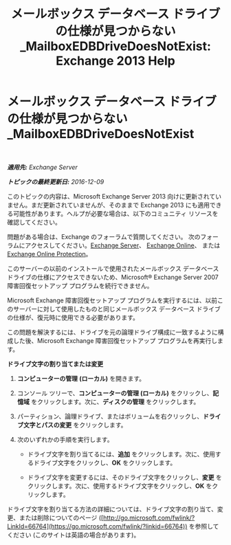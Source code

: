 ﻿---
title: 'メールボックス データベース ドライブの仕様が見つからない_MailboxEDBDriveDoesNotExist: Exchange 2013 Help'
TOCTitle: メールボックス データベース ドライブの仕様が見つからない_MailboxEDBDriveDoesNotExist
ms:assetid: 0e487aa1-3194-4a14-b255-a8b9f9afbf0e
ms:mtpsurl: https://technet.microsoft.com/ja-jp/library/ms.exch.setupreadiness.mailboxedbdrivedoesnotexist(v=EXCHG.150)
ms:contentKeyID: 48269171
ms.date: 04/24/2018
mtps_version: v=EXCHG.150
ms.translationtype: HT
---

# メールボックス データベース ドライブの仕様が見つからない\_MailboxEDBDriveDoesNotExist

 

_**適用先:** Exchange Server_

_**トピックの最終更新日:** 2016-12-09_

このトピックの内容は、Microsoft Exchange Server 2013 向けに更新されていません。まだ更新されていませんが、そのままで Exchange 2013 にも適用できる可能性があります。ヘルプが必要な場合は、以下のコミュニティ リソースを確認してください。

問題がある場合は、Exchange のフォーラムで質問してください。 次のフォーラムにアクセスしてください。[Exchange Server](https://go.microsoft.com/fwlink/p/?linkid=60612)、 [Exchange Online](https://go.microsoft.com/fwlink/p/?linkid=267542)、 または [Exchange Online Protection](https://go.microsoft.com/fwlink/p/?linkid=285351)。

このサーバーの以前のインストールで使用されたメールボックス データベース ドライブの仕様にアクセスできないため、Microsoft® Exchange Server 2007 障害回復セットアップ プログラムを続行できません。

Microsoft Exchange 障害回復セットアップ プログラムを実行するには、以前このサーバーに対して使用したものと同じメールボックス データベース ドライブの仕様が、復元時に使用できる必要があります。

この問題を解決するには、ドライブを元の論理ドライブ構成に一致するように構成した後、Microsoft Exchange 障害回復セットアップ プログラムを再実行します。

**ドライブ文字の割り当てまたは変更**

1.  <strong>コンピューターの管理</strong> <strong> (ローカル)</strong> を開きます。

2.  コンソール ツリーで、<strong>コンピューターの管理 (ローカル)</strong> をクリックし、<strong>記憶域</strong> をクリックします。次に、<strong>ディスクの管理</strong> をクリックします。

3.  パーティション、論理ドライブ、またはボリュームを右クリックし、<strong>ドライブ文字とパスの変更</strong> をクリックします。

4.  次のいずれかの手順を実行します。
    
      - ドライブ文字を割り当てるには、<strong>追加</strong> をクリックします。次に、使用するドライブ文字をクリックし、<strong>OK</strong> をクリックします。
    
      - ドライブ文字を変更するには、そのドライブ文字をクリックし、<strong>変更</strong> をクリックします。次に、使用するドライブ文字をクリックし、<strong>OK</strong> をクリックします。

ドライブ文字を割り当てる方法の詳細については、ドライブ文字の割り当て、変更、または削除についてのページ ([http://go.microsoft.com/fwlink/?LinkId=66764](https://go.microsoft.com/fwlink/?linkid=66764)) を参照してください (このサイトは英語の場合があります)。

